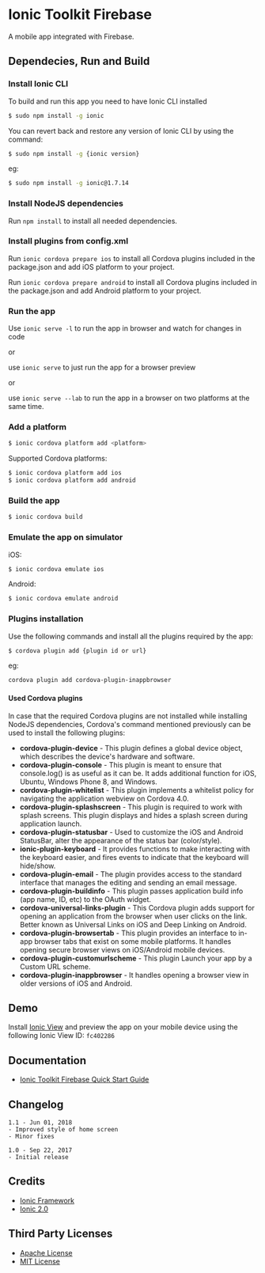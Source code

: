 # Ionic Toolkit Firebase
A mobile app integrated with Firebase.

## Dependecies, Run and Build

### Install Ionic CLI
To build and run this app you need to have Ionic CLI installed

```bash
$ sudo npm install -g ionic
```

You can revert back and restore any version of Ionic CLI by using the command:
```bash
$ sudo npm install -g {ionic version}
```

eg:
```bash
$ sudo npm install -g ionic@1.7.14
```

### Install NodeJS dependencies
Run `npm install` to install all needed dependencies.

### Install plugins from config.xml
Run `ionic cordova prepare ios` to install all Cordova plugins included in the package.json and add iOS platform to your project.

Run `ionic cordova prepare android` to install all Cordova plugins included in the package.json and add Android platform to your project.

### Run the app
Use `ionic serve -l` to run the app in browser and watch for changes in code

or

use `ionic serve` to just run the app for a browser preview

or

use `ionic serve --lab` to run the app in a browser on two platforms at the same time.

### Add a platform
```bash
$ ionic cordova platform add <platform>
```

Supported Cordova platforms:
```bash
$ ionic cordova platform add ios
$ ionic cordova platform add android
```

### Build the app
```bash
$ ionic cordova build
```

### Εmulate the app on simulator
iOS:
```bash
$ ionic cordova emulate ios
```

Android:
```bash
$ ionic cordova emulate android
```

### Plugins installation
Use the following commands and install all the plugins required by the app:
```bash
$ cordova plugin add {plugin id or url}
```

eg:
```bash
cordova plugin add cordova-plugin-inappbrowser
```

#### Used Cordova plugins
In case that the required Cordova plugins are not installed while installing NodeJS dependencies, Cordova's command mentioned previously can be used to install the following plugins:

* **cordova-plugin-device** - This plugin defines a global device object, which describes the device's hardware and software.
* **cordova-plugin-console** - This plugin is meant to ensure that console.log() is as useful as it can be. It adds additional function for iOS, Ubuntu, Windows Phone 8, and Windows.
* **cordova-plugin-whitelist** - This plugin implements a whitelist policy for navigating the application webview on Cordova 4.0.
* **cordova-plugin-splashscreen** - This plugin is required to work with splash screens. This plugin displays and hides a splash screen during application launch.
* **cordova-plugin-statusbar** - Used to customize the iOS and Android StatusBar, alter the appearance of the status bar (color/style).
* **ionic-plugin-keyboard** - It provides functions to make interacting with the keyboard easier, and fires events to indicate that the keyboard will hide/show.
* **cordova-plugin-email** - The plugin provides access to the standard interface that manages the editing and sending an email message.
* **cordova-plugin-buildinfo** - This plugin passes application build info (app name, ID, etc) to the OAuth widget.
* **cordova-universal-links-plugin** - This Cordova plugin adds support for opening an application from the browser when user clicks on the link. Better known as Universal Links on iOS and Deep Linking on Android.
* **cordova-plugin-browsertab** - This plugin provides an interface to in-app browser tabs that exist on some mobile platforms. It handles opening secure browser views on iOS/Android mobile devices.
* **cordova-plugin-customurlscheme** - This plugin Launch your app by a Custom URL scheme.
* **cordova-plugin-inappbrowser** - It handles opening a browser view in older versions of iOS and Android.

## Demo
Install [Ionic View](http://view.ionic.io/) and preview the app on your mobile device using the following Ionic View ID: `fc402286`

## Documentation
* [Ionic Toolkit Firebase Quick Start Guide](https://docs.google.com/document/d/1YFb56PphKbcrFTLZZMM3bvZaM6SjmEs3R7VwTqa_t_M/edit?usp=sharing)

## Changelog
```
1.1 - Jun 01, 2018
- Improved style of home screen
- Minor fixes

1.0 - Sep 22, 2017
- Initial release
```

## Credits
* [Ionic Framework](http://ionicframework.com/)
* [Ionic 2.0](http://ionic.io/2)

## Third Party Licenses
* [Apache License](http://www.apache.org/licenses/)
* [MIT License](https://opensource.org/licenses/MIT)
